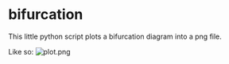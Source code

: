 # bifurcation

This little python script plots a bifurcation diagram into a png file.

Like so:
![plot.png](https://github.com/void4main/bifurcation/blob/master/plot.png)
